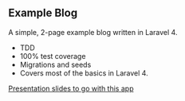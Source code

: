 ## Example Blog

A simple, 2-page example blog written in Laravel 4.

* TDD
* 100% test coverage
* Migrations and seeds
* Covers most of the basics in Laravel 4.

[Presentation slides to go with this app](https://docs.google.com/presentation/d/13WZwvlkzHrcKCOfD__TQ9R0sxIuKjPKYXtPFXRa-Maw/edit?usp=sharing)

